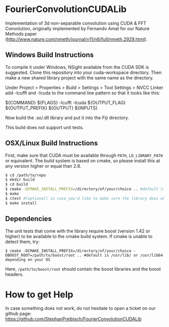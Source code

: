 FourierConvolutionCUDALib
=========================

Implementation of 3d non-separable convolution using CUDA &amp; FFT Convolution, originally implemented by Fernando Amat for our Nature Methods paper (http://www.nature.com/nmeth/journal/v11/n6/full/nmeth.2929.html).

Windows Build Instructions
--------------------------

To compile it under Windows, NSight available from the CUDA SDK is suggested. Clone this repository into your cuda-workspace directory. Then make a new shared library project with the same name as the directory.

Under Project > Properties > Build > Settings > Tool Settings > NVCC Linker add -lcufft and -lcuda to the command line pattern so that it looks like this:

${COMMAND} ${FLAGS} -lcufft -lcuda ${OUTPUT_FLAG} ${OUTPUT_PREFIX} ${OUTPUT} ${INPUTS}

Now build the .so/.dll library and put it into the Fiji directory.

This build does not support unit tests.

OSX/Linux Build Instructions
----------------------------

First, make sure that CUDA must be available through `PATH`, `LD_LIBRARY_PATH` or equivalent. The build system is based on cmake, so please install this at any version higher or equal than 2.8.

```bash
$ cd /path/to/repo
$ mkdir build
$ cd build
$ cmake -DCMAKE_INSTALL_PREFIX=/directory/of/your/choice .. #default is /usr/lib/ or /usr/lib64 depending on your OS
$ make
$ ctest #(optional) in case you'd like to make sure the library does what it should on your system
$ make install
```


Dependencies
------------

The unit tests that come with the library require boost (version 1.42 or higher) to be available to the cmake build system. If cmake is unable to detect them, try:

```
$ cmake -DCMAKE_INSTALL_PREFIX=/directory/of/your/choice -DBOOST_ROOT=/path/to/boost/root .. #default is /usr/lib/ or /usr/lib64 depending on your OS
```

Here, ```/path/to/boost/root``` should contain the boost libraries and the boost headers.


How to get Help
===============

In case something does not work, do not hesitate to open a ticket on our github page: https://github.com/StephanPreibisch/FourierConvolutionCUDALib
